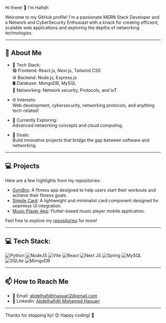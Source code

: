  Hi there! 👋 I'm Hafidh  

Welcome to my GitHub profile! I'm a passionate MERN Stack Developer and a Network and CyberSecurity Enthusiast with a knack for creating efficient, scalable web applications and exploring the depths of networking technologies.  

---  

## 🚀 **About Me**  

- 🔧 Tech Stack:  
  🟢 Frontend: React.js, Next.js, Tailwind CSS  
  ⚙️ Backend: Node.js, Express.js  
  🛢️ Database: MongoDB, MySQL  
  📡 Networking: Network security, Protocols, and IoT  

- 🌐 Interests:  
  Web development, cybersecurity, networking protocols, and anything tech-related!  

- 🌱 Currently Exploring:  
  Advanced networking concepts and cloud computing.  

- 🎯 Goals:  
  Build innovative projects that bridge the gap between software and networking.  

---  

## 💻 **Projects**  

Here are a few highlights from my repositories:  
- [GymBro](https://github.com/7afidhou/gymbro): A fitness app designed to help users start their workouts and achieve their fitness goals.  
- [Simple Card](https://github.com/7afidhou/Card): A lightweight and minimalist card component designed for seamless UI integration.  
- [Music Player App](https://github.com/7afidhou/MusicPlayerApp): Flutter-based music player mobile application.  

Feel free to explore my [repositories](https://github.com/7afidhou?tab=repositories) for more!  

---


## 💻 **Tech Stack**:
![Python](https://img.shields.io/badge/python-3670A0?style=for-the-badge&logo=python&logoColor=ffdd54) 
![NodeJS](https://img.shields.io/badge/node.js-6DA55F?style=for-the-badge&logo=node.js&logoColor=white)
![Vite](https://img.shields.io/badge/vite-%23646CFF.svg?style=for-the-badge&logo=vite&logoColor=white) 
![React](https://img.shields.io/badge/react-%2320232a.svg?style=for-the-badge&logo=react&logoColor=%2361DAFB) 
![Next JS](https://img.shields.io/badge/Next-black?style=for-the-badge&logo=next.js&logoColor=white) 
![Spring](https://img.shields.io/badge/spring-%236DB33F.svg?style=for-the-badge&logo=spring&logoColor=white) 
![MySQL](https://img.shields.io/badge/mysql-4479A1.svg?style=for-the-badge&logo=mysql&logoColor=white) 
![SQLite](https://img.shields.io/badge/sqlite-%2307405e.svg?style=for-the-badge&logo=sqlite&logoColor=white) 
![MongoDB](https://img.shields.io/badge/MongoDB-%234ea94b.svg?style=for-the-badge&logo=mongodb&logoColor=white)


---

## 📫 **How to Reach Me**
- 📧 Email: [abdelhafidhhaouari2@gmail.com](mailto:abdelhafidhhaouari2@gmail.com)
- 💼 LinkedIn: [Abdelhafidh Mohamed Haouari](https://www.linkedin.com/in/abdelhafidh-mohamed-haouari-51283a314/)

---

Thanks for stopping by! 😊 Happy coding! 🚀
